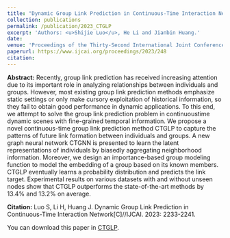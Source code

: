 ```yaml
---
title: "Dynamic Group Link Prediction in Continuous-Time Interaction Network "
collection: publications
permalink: /publication/2023_CTGLP
excerpt: 'Authors: <u>Shijie Luo</u>, He Li and Jianbin Huang.'
date: 
venue: 'Proceedings of the Thirty-Second International Joint Conference on Artificial Intelligence (IJCAI23)'
paperurl: https://www.ijcai.org/proceedings/2023/248
citation:
---
```

<b>Abstract:</b> Recently, group link prediction has received increasing attention due to its important role in analyzing relationships between individuals and groups. However, most existing group link prediction methods emphasize static settings or only make cursory exploitation of historical information, so they fail to obtain good performance in dynamic applications. To this end, we attempt to solve the group link prediction problem in continuoustime dynamic scenes with fine-grained temporal information. We propose a novel continuous-time group link prediction method CTGLP to capture the patterns of future link formation between individuals and groups. A new graph neural network CTGNN is presented to learn the latent representations of individuals by biasedly aggregating neighborhood information. Moreover, we design an importance-based group modeling function to model the embedding of a group based on its known members. CTGLP eventually learns a probability distribution and predicts the link target. Experimental results on various datasets with and without unseen nodes show that CTGLP outperforms the state-of-the-art methods by 13.4% and 13.2% on average.

<b>Citation:</b> Luo S, Li H, Huang J. Dynamic Group Link Prediction in Continuous-Time Interaction Network[C]//IJCAI. 2023: 2233-2241. 

You can download this paper in [CTGLP](https://www.ijcai.org/proceedings/2023/248).
